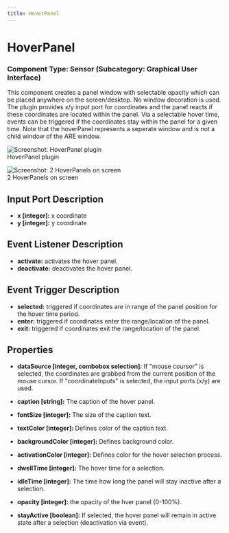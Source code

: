 ```yaml
---
title: HoverPanel
---
```


# HoverPanel

### Component Type: Sensor (Subcategory: Graphical User Interface)

This component creates a panel window with selectable opacity which can be placed anywhere on the screen/desktop. No window decoration is used. The plugin provides x/y input port for coordinates and the panel reacts if these coordinates are located within the panel. Via a selectable hover time, events can be triggered if the coordinates stay within the panel for a given time. Note that the hoverPanel represents a seperate window and is not a child window of the ARE window.

![Screenshot:
        HoverPanel plugin](./img/HoverPanel.jpg "Screenshot: HoverPanel plugin")  
HoverPanel plugin

![Screenshot:
        2 HoverPanels on screen](./img/HoverPanelScreen.jpg "Screenshot: 2 HoverPanels on screen")  
2 HoverPanels on screen

## Input Port Description

- **x \[integer\]:** x coordinate
- **y \[integer\]:** y coordinate

## Event Listener Description

- **activate:** activates the hover panel.
- **deactivate:** deactivates the hover panel.

## Event Trigger Description

- **selected:** triggered if coordinates are in range of the panel position for the hover time period.
- **enter:** triggered if coordinates enter the range/location of the panel.
- **exit:** triggered if coordinates exit the range/location of the panel.

## Properties

- **dataSource \[integer, combobox selection\]:** If "mouse coursor" is selected, the coordinates are grabbed from the current position of the mouse cursor. If "coordinateInputs" is selected, the input ports (x/y) are used.
- **caption \[string\]:** The caption of the hover panel.

- **fontSize \[integer\]:** The size of the caption text.

- **textColor \[integer\]:** Defines color of the caption text.
- **backgroundColor \[integer\]:** Defines background color.
- **activationColor \[integer\]:** Defines color for the hover selection process.
- **dwellTime \[integer\]:** The hover time for a selection.
- **idleTime \[integer\]:** The time how long the panel will stay inactive after a selection.
- **opacity \[integer\]:** the opacity of the hver panel (0-100%).
- **stayActive \[boolean\]:** If selected, the hover panel will remain in active state after a selection (deactivation via event).
